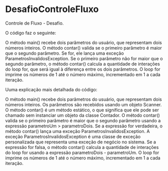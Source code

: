 # DesafioControleFluxo
Controle de Fluxo - Desafio.


O código faz o seguinte:

O método main() recebe dois parâmetros do usuário, que representam dois números inteiros.
O método contar() valida se o primeiro parâmetro é maior que o segundo parâmetro. Se for, ele lança uma exceção ParametrosInvalidosException.
Se o primeiro parâmetro não for maior que o segundo parâmetro, o método contar() calcula a quantidade de interações do loop for, que será igual à diferença entre os dois parâmetros.
O loop for imprime os números de 1 até o número máximo, incrementado em 1 a cada iteração.

Uuma explicação mais detalhada do código:

O método main() recebe dois parâmetros do usuário, que representam dois números inteiros. Os parâmetros são recebidos usando um objeto Scanner.
O método contar() é um método estático, o que significa que ele pode ser chamado sem instanciar um objeto da classe Contador.
O método contar() valida se o primeiro parâmetro é maior que o segundo parâmetro usando a expressão parametroUm > parametroDois.
Se a expressão for verdadeira, o método contar() lança uma exceção ParametrosInvalidosException.
A exceção ParametrosInvalidosException é uma classe de exceção personalizada que representa uma exceção de negócio no sistema.
Se a expressão for falsa, o método contar() calcula a quantidade de interações do loop for usando a expressão parametroDois - parametroUm.
O loop for imprime os números de 1 até o número máximo, incrementado em 1 a cada iteração.

